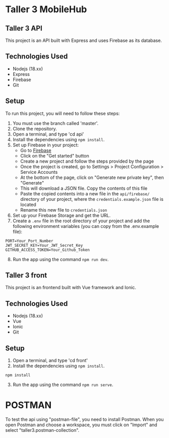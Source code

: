 # Taller 3 MobileHub


## Taller 3 API

This project is an API built with Express and uses Firebase as its database.

## Technologies Used

- Nodejs (18.xx)
- Express
- Firebase
- Git

## Setup

To run this project, you will need to follow these steps:

1. You must use the branch called 'master'.
2. Clone the repository.
3. Open a terminal, and type 'cd api'
4. Install the dependencies using `npm install`.
5. Set up Firebase in your project:
   - Go to [Firebase](https://firebase.google.com)
   - Click on the "Get started" button
   - Create a new project and follow the steps provided by the page
   - Once the project is created, go to Settings > Project Configuration > Service Accounts
   - At the bottom of the page, click on "Generate new private key", then "Generate"
   - This will download a JSON file. Copy the contents of this file
   - Paste the copied contents into a new file in the `api/firebase/` directory of your project, where the `credentials.example.json` file is located
   - Rename this new file to `credentials.json`
6. Set up your Firebase Storage and get the URL.
7. Create a `.env` file in the root directory of your project and add the following environment variables (you can copy from the .env.example file):

```properties
PORT=Your_Port_Number
JWT_SECRET_KEY=Your_JWT_Secret_Key 
GITHUB_ACCESS_TOKEN=Your_Github_Token
```
8. Run the app using the command `npm run dev`.


## Taller 3 front

This project is an frontend built with Vue framework and Ionic.

## Technologies Used

- Nodejs (18.xx)
- Vue
- Ionic
- Git

## Setup

1. Open a terminal, and type 'cd front'
2. Install the dependencies using `npm install`.
```
npm install
```
3. Run the app using the command `npm run serve`.


# POSTMAN

To test the api using "postman-file", you need to install Postman. When you open Postman and choose a workspace, you must click on "Import" and select "taller3.postman-collection".

